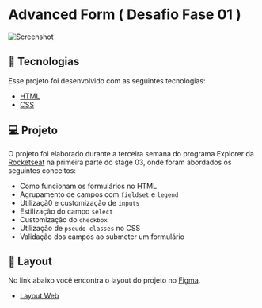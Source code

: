# Advanced Form ( Desafio Fase 01 )

![Screenshot](https://user-images.githubusercontent.com/71847081/172012225-d66d5fb3-1afe-43c1-bc99-ec9fe143c146.png)

## 🚀 Tecnologias

Esse projeto foi desenvolvido com as seguintes tecnologias:

- [HTML](https://developer.mozilla.org/pt-BR/docs/Web/HTML)
- [CSS](https://developer.mozilla.org/pt-BR/docs/Web/CSS)

## 💻 Projeto

O projeto foi elaborado durante a terceira semana do programa Explorer da [Rocketseat](https://www.rocketseat.com.br/) na primeira parte do stage 03, onde foram abordados os seguintes conceitos:

- Como funcionam os formulários no HTML
- Agrupamento de campos com `fieldset` e `legend`
- Utilizaçã0 e customização de `inputs`
- Estilização do campo `select`
- Customização do `checkbox`
- Utilização de `pseudo-classes` no CSS
- Validação dos campos ao submeter um formulário

## 🔖 Layout

No link abaixo você encontra o layout do projeto no [Figma](http://figma.com/).

- [Layout Web](https://www.figma.com/file/t25GL5Ay4rmHxhbukQNnUE/Stage-03---Formul%C3%A1rio-avan%C3%A7ado-(Copy)?node-id=10%3A17)
